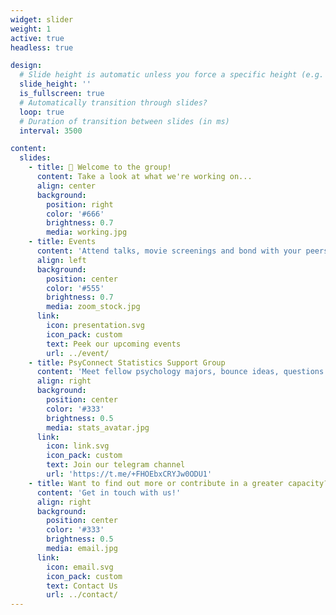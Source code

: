 ```yaml
---
widget: slider
weight: 1
active: true
headless: true

design:
  # Slide height is automatic unless you force a specific height (e.g. '400px')
  slide_height: ''
  is_fullscreen: true
  # Automatically transition through slides?
  loop: true
  # Duration of transition between slides (in ms)
  interval: 3500

content:
  slides:
    - title: 👋 Welcome to the group!
      content: Take a look at what we're working on...
      align: center
      background:
        position: right
        color: '#666'
        brightness: 0.7
        media: working.jpg
    - title: Events
      content: 'Attend talks, movie screenings and bond with your peers'
      align: left
      background:
        position: center
        color: '#555'
        brightness: 0.7
        media: zoom_stock.jpg
      link:
        icon: presentation.svg
        icon_pack: custom
        text: Peek our upcoming events
        url: ../event/
    - title: PsyConnect Statistics Support Group
      content: 'Meet fellow psychology majors, bounce ideas, questions and seek help from your seniors!'
      align: right
      background:
        position: center
        color: '#333'
        brightness: 0.5
        media: stats_avatar.jpg
      link:
        icon: link.svg
        icon_pack: custom
        text: Join our telegram channel
        url: 'https://t.me/+FHOEbxCRYJw0ODU1'
    - title: Want to find out more or contribute in a greater capacity?
      content: 'Get in touch with us!'
      align: right
      background:
        position: center
        color: '#333'
        brightness: 0.5
        media: email.jpg
      link:
        icon: email.svg
        icon_pack: custom
        text: Contact Us
        url: ../contact/
---
```

